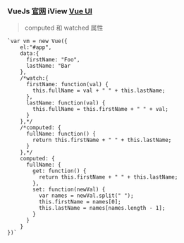 ### VueJs [官网](https://cn.vuejs.org) iView [Vue UI](https://www.iviewui.com/)
> computed 和  watched 属性
   
    `var vm = new Vue({
        el:"#app",
        data:{
          firstName: "Foo",
          lastName: "Bar
        },
        /*watch:{
          firstName: function(val) {
            this.fullName = val + " " + this.lastName;
          },
          lastName: function(val) {
            this.fullName = this.firstName + " " + val;
          }
        },*/
        /*computed: {
          fullName: function() {
            return this.firstName + " " + this.lastName;
          }
        },*/
        computed: {
          fullName: {
            get: function() {
              return this.firstName + " " + this.lastName;
            },
            set: function(newVal) {
              var names = newVal.split(" ");
              this.firstName = names[0];
              this.lastName = names[names.length - 1];
            }
          }
        }
    })`